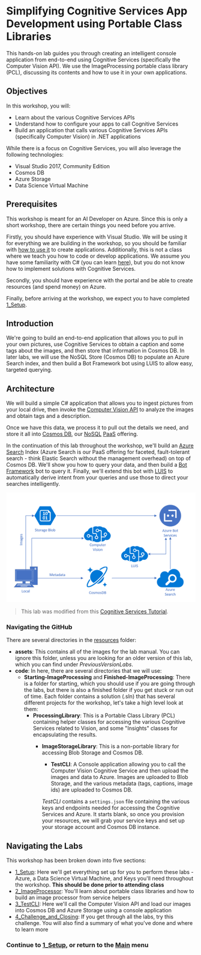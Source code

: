 # Simplifying Cognitive Services App Development using Portable Class Libraries

This hands-on lab guides you through creating an intelligent console application from end-to-end using Cognitive Services (specifically the Computer Vision API). We use the ImageProcessing portable class library (PCL), discussing its contents and how to use it in your own applications.

## Objectives

In this workshop, you will:

- Learn about the various Cognitive Services APIs
- Understand how to configure your apps to call Cognitive Services
- Build an application that calls various Cognitive Services APIs (specifically Computer Vision) in .NET applications

While there is a focus on Cognitive Services, you will also leverage the following technologies:

- Visual Studio 2017, Community Edition
- Cosmos DB
- Azure Storage
- Data Science Virtual Machine

## Prerequisites

This workshop is meant for an AI Developer on Azure. Since this is only a short workshop, there are certain things you need before you arrive.

Firstly, you should have experience with Visual Studio. We will be using it for everything we are building in the workshop, so you should be familiar with [how to use it](https://docs.microsoft.com/en-us/visualstudio/ide/visual-studio-ide) to create applications. Additionally, this is not a class where we teach you how to code or develop applications. We assume you have some familiarity with C# (you can learn [here](https://mva.microsoft.com/en-us/training-courses/c-fundamentals-for-absolute-beginners-16169?l=Lvld4EQIC_2706218949)), but you do not know how to implement solutions with Cognitive Services.

Secondly, you should have experience with the portal and be able to create resources (and spend money) on Azure.

Finally, before arriving at the workshop, we expect you to have completed [1_Setup](./1_Setup.md).

## Introduction

We're going to build an end-to-end application that allows you to pull in your own pictures, use Cognitive Services to obtain a caption and some tags about the images, and then store that information in Cosmos DB. In later labs, we will use the NoSQL Store (Cosmos DB) to populate an Azure Search index, and then build a Bot Framework bot using LUIS to allow easy, targeted querying.

## Architecture

We will build a simple C# application that allows you to ingest pictures from your local drive, then invoke the [Computer Vision API](https://www.microsoft.com/cognitive-services/en-us/computer-vision-api) to analyze the images and obtain tags and a description.

Once we have this data, we process it to pull out the details we need, and store it all into [Cosmos DB](https://azure.microsoft.com/en-us/services/cosmos-db/), our [NoSQL](https://en.wikipedia.org/wiki/NoSQL) [PaaS](https://azure.microsoft.com/en-us/overview/what-is-paas/) offering.

In the continuation of this lab throughout the workshop, we'll build an [Azure Search](https://azure.microsoft.com/en-us/services/search/) Index (Azure Search is our PaaS offering for faceted, fault-tolerant search - think Elastic Search without the management overhead) on top of Cosmos DB. We'll show you how to query your data, and then build a [Bot Framework](https://dev.botframework.com/) bot to query it. Finally, we'll extend this bot with [LUIS](https://www.microsoft.com/cognitive-services/en-us/language-understanding-intelligent-service-luis) to automatically derive intent from your queries and use those to direct your searches intelligently.

![Architecture Diagram](./resources/assets/AI_Immersion_Arch.png)

> This lab was modified from this [Cognitive Services Tutorial](https://github.com/noodlefrenzy/CognitiveServicesTutorial).

### Navigating the GitHub

There are several directories in the [resources](./resources) folder:

- **assets**: This contains all of the images for the lab manual. You can ignore this folder, unless you are looking for an older version of this lab, which you can find under *PreviousVersionLabs*.
- **code**: In here, there are several directories that we will use:
  - **Starting-ImageProcessing** and **Finished-ImageProcessing**: There is a folder for starting, which you should use if you are going through the labs, but there is also a finished folder if you get stuck or run out of time. Each folder contains a solution (.sln) that has several different projects for the workshop, let's take a high level look at them:
    - **ProcessingLibrary**: This is a Portable Class Library (PCL) containing helper classes for accessing the various Cognitive Services related to Vision, and some "Insights" classes for encapsulating the results.
      - **ImageStorageLibrary**: This is a non-portable library for accessing Blob Storage and Cosmos DB.
        - **TestCLI**: A Console application allowing you to call the Computer Vision Cognitive Service and then upload the images and data to Azure. Images are uploaded to Blob Storage, and the various metadata (tags, captions, image ids) are uploaded to Cosmos DB.

        _TestCLI_ contains a `settings.json` file containing the various keys and endpoints needed for accessing the Cognitive Services and Azure. It starts blank, so once you provision your resources, we will grab your service keys and set up your storage account and Cosmos DB instance.

## Navigating the Labs

This workshop has been broken down into five sections:

- [1_Setup](./1_Setup.md): Here we'll get everything set up for you to perform these labs - Azure, a Data Science Virtual Machine, and Keys you'll need throughout the workshop. **This should be done prior to attending class**
- [2_ImageProcessor](./2_ImageProcessor.md): You'll learn about portable class libraries and how to build an image processor from service helpers
- [3_TestCLI](./3_TestCLI.md): Here we'll call the Computer Vision API and load our images into Cosmos DB and Azure Storage using a console application
- [4_Challenge_and_Closing](./4_Challenge_and_Closing.md): If you get through all the labs, try this challenge. You will also find a summary of what you've done and where to learn more

### Continue to [1_Setup](./1_Setup.md), or return to the [Main](../../README.md) menu